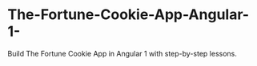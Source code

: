# The-Fortune-Cookie-App-Angular-1-
Build The Fortune Cookie App in Angular 1 with step-by-step lessons.
